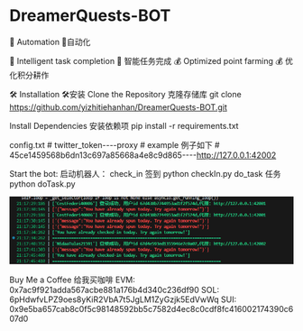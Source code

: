 # DreamerQuests-BOT

🤖 Automation
🤖自动化

🌾 Intelligent task completion
🌾 智能任务完成
💰 Optimized point farming
💰 优化积分耕作



🛠️ Installation  🛠️安装
Clone the Repository  克隆存储库
    git clone https://github.com/yizhitiehanhan/DreamerQuests-BOT.git

Install Dependencies  安装依赖项
    pip install -r requirements.txt

config.txt 
    # twitter_token----proxy
    #  example  例子如下
    # 45ce1459568b6dn13c697a85668a4e8c9d865----http://127.0.0.1:42002

Start the bot:   启动机器人：
    check_in 签到     python checkIn.py
    do_task  任务     python doTask.py

![alt text](1742045205598.png)    

Buy Me a Coffee  给我买咖啡
EVM: 0x7ac9f921adda567acbe881a176b4d340c236df90
SOL: 6pHdwfvLPZ9oes8yKiR2VbA7t5JgLM1ZyGzjk5EdVwWq
SUI: 0x9e5ba657cab8c0f5c98148592bb5c7582d4ec8c0cdf8fc416002174390c607d0
